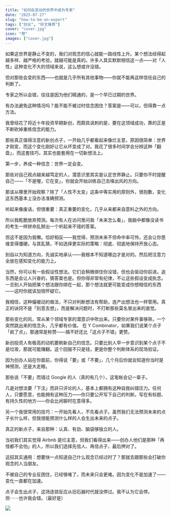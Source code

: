 ```yaml
---
title: "如何在变动的世界中成为专家"
date: "2025-07-27"
slug: "how-to-be-an-expert"
tags: ["创业", "好文推荐"]
cover: "cover.jpg"
icon: "😎"
images: ["cover.jpg"]
---
```

如果这世界是静止不变的，我们对观念的信心就能一路线性上升。某个想法经得起越多样、越严格的考验，就越可能是真的。许多人其实默默相信这一点——对「人性」这种变化不大的领域来说，这么想或许没错。



但对那些会变的东西——也就是几乎所有其他事物——你就不能再这样信任自己的判断了。



专家之所以会错，往往是因为他们精通的，是一个早已过期的世界。



有办法避免这种情况吗？能不能不被过时信念困住？答案是——可以，但得靠一点方法。



我曾经花了将近十年投资早期新创，而颇具讽刺的是，要在这领域成功，靠的正是不断砍掉重练信念的能力。



那些真正值得注意的新创点子，一开始几乎都看起来像烂主意，原因很简单：世界才刚变，而这个变化刚好让它从坏变成了对。我花了很多时间学会分辨这种「翻盘」，而这套技巧，其实也能套用在一切新想法上。



第一步，养成一种信念：世界一定会变。



那些对自己观点越来越笃定的人，潜意识里其实是认定世界静止。只要你不时提醒自己——「不是喔，它在变」，你就会开始训练自己去嗅出风的方向。



那该从哪里开始观察？除了「人性不太变」这条中等实用的原则外，很抱歉，变化这东西基本上没办法准确预测。



听起来像废话，但很重要：真正重要的变化，几乎从来都来自意料之外的方向。



所以我乾脆放弃预测。每次有人在访问里问我「未来怎么看」，我脑中都像没读书的考生一样拼命乱掰出一个听起来不错的答案。



但这不是因为我懒。恰好相反——我觉得，预测未来不但命中率可怜，还会让你思维变得僵硬。与其乱猜，不如选择更实际的策略：彻底、彻底地保持开放心态。



别自以为知道方向，先诚实地承认——我根本不知道哪边才是对的。然后把注意力全放在感知变化的能力上。



当然，你可以有一些假设性想法。它们会稍微绑住你没错，但也会驱动你前进。追东西是会让人兴奋的，猜答案也是。但你得非常有纪律，不让这些假设变成执念。
一旦别人开始把某个想法跟你绑在一起，那个想法就更可能变成你想相信的东西——这时你就该加倍怀疑它。



我相信，这种偏被动的做法，不只对判断想法有帮助，连产出想法也一样管用。真正的诀窍不是「刻意去想」，而是解决问题时，不打断那些莫名冒出来的直觉。



那些变化的风，常从某个领域专家的潜意识中吹出来。只要你对某件事够熟，一个突然跳出来的怪念头，几乎都有价值。
在 Y Combinator，如果我们说某个点子「疯了点」，那通常是称赞——搞不好还比「这点子不错」更赞。



新创投资人有极高的动机要刷新自己的信念。只要比别人早一步意识到某个点子不是垃圾，那就可能赚翻。这个回报不只是钱，更是你整个判断体系的现场验证。



因为创办人站在你面前，你得说「要」或「不要」，几个月后你就会知道你当时是神预测，还是大走眼。



那些说「不要」而错过 Google 的人（真的有几个），这笔帐会记一辈子。



凡是对想法要「下注」而非只评论的人，基本上都拥有这种自我纠错压力。任何人，只要愿意，也能拥有这种压力——你只要公开写下自己的判断。写在有标题、有持久性的地方——你会比闲聊时在意得多。



另一个我很常用的技巧：一开始先看人，不先看点子。虽然我们无法预测未来的点子长什么样，但我很能预测什么样的人会生出未来的点子。



真正的新点子，来自那种：认真、有劲、脑袋够独立的人。



当初我们其实觉得 Airbnb 是烂主意，但我们看得出来——创办人他们是那种「再怪都不会怕」的人，所以我们选择先信人、再信点子，最后押对了。



这招其实通用：想要快一点知道自己什么观念已经过时了？那就去跟那些会打破你观念的人当朋友。



不被自己的专业反困住，已经够难了，而未来只会更难。因为变化不是加速了——变化一直都在加速。



点子会生出点子，这场连锁反应从旧石器时代就没停过。我不认为它会停。
但⋯⋯也许我会错。（最好是）




![](https://prod-files-secure.s3.us-west-2.amazonaws.com/112d0858-5090-4d34-a606-b75eb8d65fd2/46476355-9cf3-4e99-9b7a-3531bc426380/1000202064.png?X-Amz-Algorithm=AWS4-HMAC-SHA256&X-Amz-Content-Sha256=UNSIGNED-PAYLOAD&X-Amz-Credential=ASIAZI2LB4662S4QOBUJ%2F20250917%2Fus-west-2%2Fs3%2Faws4_request&X-Amz-Date=20250917T224316Z&X-Amz-Expires=3600&X-Amz-Security-Token=IQoJb3JpZ2luX2VjEDEaCXVzLXdlc3QtMiJIMEYCIQDIiU%2BkEp23SqrFgG0bcVVPlhGVzFfONJ2DN2xocXFCWQIhANVQJga%2BfWb7WCdg85nhhON9k9ys1nX%2FsET9knYBFjx3KogECKr%2F%2F%2F%2F%2F%2F%2F%2F%2F%2FwEQABoMNjM3NDIzMTgzODA1IgwVJbejjrJLoRuzlzQq3AO8JXeCxI%2Fklf3Rr1hOjhMHb14wuX8TrhO1nUV7JbTmzgH6o%2BaYyddr39QVga9%2BnSqCLaj8C2bQTTszQPl6zxpbhlayqjBpGK7Qmbxp2smKNdGsXhcI6kWMhO3ixC3AV1zlOIjLLb0T8ps%2FqFlqR129BTsLdyfRNBmOVOJMN5ZFxMrFhVguLbUsjcSweJrq%2BwHoJGrN53E%2FYXEAztQVT4TdS7aBga5FQLFg%2BkWFk01BTH0IBMic%2BHUd3RA8bbU%2FJBX7daAnrpZIm1PQs3eQ64Vbcec%2BpB%2FSkztJdCYhYbIq8nOHxNmP5SdkJgq%2FUkMrkdx2IzFacrEucNpCD4fZGb3Q55csBN7Aranleqp%2BF%2BhoCOcF4SeBXpvLPgB2ML0gdTFcVWXaLzTfCa32PsnPXfDsjY86V0rrV12GPgz5jX6YkDX9f91XzDPzKto4Rerm%2FQpfniKHjAC2xmBaLX6gM67oVPCX1CGVChuy%2Bo6gjYcwKtZDknIo31n2iO%2B4xU3zvZ%2FxdHyZ0bROv%2FxZvxISH8wa4vFhsNexe4WTg5fIqCdmPZBh2m%2FIRqQ%2B6k9MUENidCy2O2wOKP6fi8kDMe%2FMM0AhiLQncr384DfvhnWNzZT0J92fxiwnssu0Olq%2FvDD71qvGBjqkAaPZw82BrKxTX26KtUN8pLwxvnLB4J70StgdOUrpbP07r2jGYRCzF7yGSh4KgUJ%2Fj2%2BJ9OyvuPt7pEOMlb7Dchonz4aYJM9vU%2FeTpwZHNXHLfKzfj5TEQMTtRBvjGBkbC0Wg5UojOk8DT5XxohCElkI%2B5d1dT0sbIzJJxJzUg8fNxZ6DdzDuBpm7MYPC9t6cChjWYXFERtGG5OrNxwn3KQAlBIP0&X-Amz-Signature=2677eedbac77e9022db420e035ffd690f41d8a65491061f677ff021c00964472&X-Amz-SignedHeaders=host&x-amz-checksum-mode=ENABLED&x-id=GetObject)

